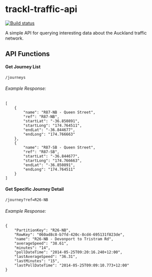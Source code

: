 trackl-traffic-api
======
[![Build status](https://ci.appveyor.com/api/projects/status/vh49dcwj7i03qlme)](https://ci.appveyor.com/project/tharax/trakl-traffic-api)

A simple API for querying interesting data about the Auckland traffic network.


## API Functions

#### Get Journey List

`/journeys`

###### Example Response:


    [
        {
            "name": "R87-NB - Queen Street",
            "ref": "R87-NB",
            "startLat": "-36.850891",
            "startLong": "174.764511",
            "endLat": "-36.844677",
            "endLong": "174.766663"
        },
        {
            "name": "R87-SB - Queen Street",
            "ref": "R87-SB",
            "startLat": "-36.844677",
            "startLong": "174.766663",
            "endLat": "-36.850891",
            "endLong": "174.764511"
        }
    ]

#### Get Specific Journey Detail

`/journey?ref=R26-NB`

###### Example Response:
```
{
    "PartitionKey": "R26-NB",
    "RowKey": "060ad8c8-b7fd-420c-8cd4-695131f823de",
    "name": "R26-NB - Devonport to Tristram Rd",
    "averageSpeed": "38.61",
    "minutes": "14",
    "pollDateTime": "2014-05-25T09:20:16.240+12:00",
    "lastAverageSpeed": "36.31",
    "lastMinutes": "15",
    "lastPollDateTime": "2014-05-25T09:09:10.773+12:00"
}
```
